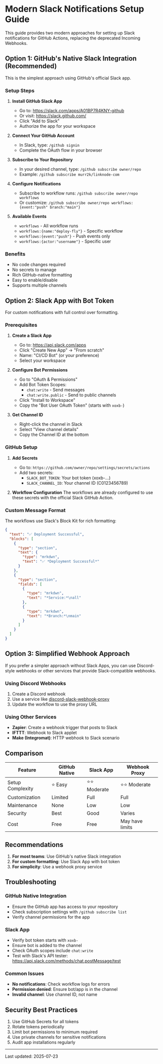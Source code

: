 # Modern Slack Notifications Setup Guide

This guide provides two modern approaches for setting up Slack notifications for GitHub Actions, replacing the deprecated Incoming Webhooks.

## Option 1: GitHub's Native Slack Integration (Recommended)

This is the simplest approach using GitHub's official Slack app.

### Setup Steps

1. **Install GitHub Slack App**
   - Go to: https://slack.com/apps/A01BP7R4KNY-github
   - Or visit: https://slack.github.com/
   - Click "Add to Slack"
   - Authorize the app for your workspace

2. **Connect Your GitHub Account**
   - In Slack, type: `/github signin`
   - Complete the OAuth flow in your browser

3. **Subscribe to Your Repository**
   - In your desired channel, type: `/github subscribe owner/repo`
   - Example: `/github subscribe murr2k/linknode-com`

3. **Configure Notifications**
   - Subscribe to workflow runs: `/github subscribe owner/repo workflows`
   - Or customize: `/github subscribe owner/repo workflows:{event:"push" branch:"main"}`

4. **Available Events**
   - `workflows` - All workflow runs
   - `workflows:{name:"deploy-fly"}` - Specific workflow
   - `workflows:{event:"push"}` - Push events only
   - `workflows:{actor:"username"}` - Specific user

### Benefits
- No code changes required
- No secrets to manage
- Rich GitHub-native formatting
- Easy to enable/disable
- Supports multiple channels

## Option 2: Slack App with Bot Token

For custom notifications with full control over formatting.

### Prerequisites
1. **Create a Slack App**
   - Go to: https://api.slack.com/apps
   - Click "Create New App" → "From scratch"
   - Name: "CI/CD Bot" (or your preference)
   - Select your workspace

2. **Configure Bot Permissions**
   - Go to "OAuth & Permissions"
   - Add Bot Token Scopes:
     - `chat:write` - Send messages
     - `chat:write.public` - Send to public channels
   - Click "Install to Workspace"
   - Copy the "Bot User OAuth Token" (starts with `xoxb-`)

3. **Get Channel ID**
   - Right-click the channel in Slack
   - Select "View channel details"
   - Copy the Channel ID at the bottom

### GitHub Setup

1. **Add Secrets**
   - Go to: `https://github.com/owner/repo/settings/secrets/actions`
   - Add two secrets:
     - `SLACK_BOT_TOKEN`: Your bot token (xoxb-...)
     - `SLACK_CHANNEL_ID`: Your channel ID (C0123456789)

2. **Workflow Configuration**
   The workflows are already configured to use these secrets with the official Slack GitHub Action.

### Custom Message Format

The workflows use Slack's Block Kit for rich formatting:

```json
{
  "text": "✅ Deployment Successful",
  "blocks": [
    {
      "type": "section",
      "text": {
        "type": "mrkdwn",
        "text": "✅ *Deployment Successful*"
      }
    },
    {
      "type": "section",
      "fields": [
        {
          "type": "mrkdwn",
          "text": "*Service:*\nall"
        },
        {
          "type": "mrkdwn",
          "text": "*Branch:*\nmain"
        }
      ]
    }
  ]
}
```

## Option 3: Simplified Webhook Approach

If you prefer a simpler approach without Slack Apps, you can use Discord-style webhooks or other services that provide Slack-compatible webhooks.

### Using Discord Webhooks
1. Create a Discord webhook
2. Use a service like [discord-slack-webhook-proxy](https://github.com/coderabbitai/discord-slack-webhook-proxy)
3. Update the workflow to use the proxy URL

### Using Other Services
- **Zapier**: Create a webhook trigger that posts to Slack
- **IFTTT**: Webhook to Slack applet
- **Make (Integromat)**: HTTP webhook to Slack scenario

## Comparison

| Feature | GitHub Native | Slack App | Webhook Proxy |
|---------|--------------|-----------|---------------|
| Setup Complexity | ⭐ Easy | ⭐⭐ Moderate | ⭐⭐ Moderate |
| Customization | Limited | Full | Full |
| Maintenance | None | Low | Low |
| Security | Best | Good | Varies |
| Cost | Free | Free | May have limits |

## Recommendations

1. **For most teams**: Use GitHub's native Slack integration
2. **For custom formatting**: Use Slack App with bot token
3. **For simplicity**: Use a webhook proxy service

## Troubleshooting

### GitHub Native Integration
- Ensure the GitHub app has access to your repository
- Check subscription settings with `/github subscribe list`
- Verify channel permissions for the app

### Slack App
- Verify bot token starts with `xoxb-`
- Ensure bot is added to the channel
- Check OAuth scopes include `chat:write`
- Test with Slack's API tester: https://api.slack.com/methods/chat.postMessage/test

### Common Issues
- **No notifications**: Check workflow logs for errors
- **Permission denied**: Ensure bot/app is in the channel
- **Invalid channel**: Use channel ID, not name

## Security Best Practices

1. Use GitHub Secrets for all tokens
2. Rotate tokens periodically
3. Limit bot permissions to minimum required
4. Use private channels for sensitive notifications
5. Audit app installations regularly

---

Last updated: 2025-07-23